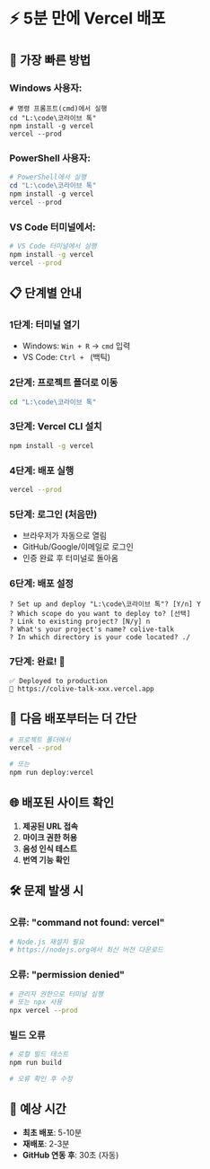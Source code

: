 # ⚡ 5분 만에 Vercel 배포

## 🚀 **가장 빠른 방법**

### **Windows 사용자:**
```batch
# 명령 프롬프트(cmd)에서 실행
cd "L:\code\코라이브 톡"
npm install -g vercel
vercel --prod
```

### **PowerShell 사용자:**
```powershell
# PowerShell에서 실행
cd "L:\code\코라이브 톡"
npm install -g vercel
vercel --prod
```

### **VS Code 터미널에서:**
```bash
# VS Code 터미널에서 실행
npm install -g vercel
vercel --prod
```

## 📋 **단계별 안내**

### **1단계: 터미널 열기**
- Windows: `Win + R` → `cmd` 입력
- VS Code: `Ctrl + ` (백틱)

### **2단계: 프로젝트 폴더로 이동**
```bash
cd "L:\code\코라이브 톡"
```

### **3단계: Vercel CLI 설치**
```bash
npm install -g vercel
```

### **4단계: 배포 실행**
```bash
vercel --prod
```

### **5단계: 로그인 (처음만)**
- 브라우저가 자동으로 열림
- GitHub/Google/이메일로 로그인
- 인증 완료 후 터미널로 돌아옴

### **6단계: 배포 설정**
```
? Set up and deploy "L:\code\코라이브 톡"? [Y/n] Y
? Which scope do you want to deploy to? [선택]
? Link to existing project? [N/y] n
? What's your project's name? colive-talk
? In which directory is your code located? ./
```

### **7단계: 완료! 🎉**
```
✅ Deployed to production
🔗 https://colive-talk-xxx.vercel.app
```

## 🔄 **다음 배포부터는 더 간단**

```bash
# 프로젝트 폴더에서
vercel --prod

# 또는
npm run deploy:vercel
```

## 🌐 **배포된 사이트 확인**

1. **제공된 URL 접속**
2. **마이크 권한 허용**
3. **음성 인식 테스트**
4. **번역 기능 확인**

## 🛠️ **문제 발생 시**

### **오류: "command not found: vercel"**
```bash
# Node.js 재설치 필요
# https://nodejs.org에서 최신 버전 다운로드
```

### **오류: "permission denied"**
```bash
# 관리자 권한으로 터미널 실행
# 또는 npx 사용
npx vercel --prod
```

### **빌드 오류**
```bash
# 로컬 빌드 테스트
npm run build

# 오류 확인 후 수정
```

## 🎯 **예상 시간**
- **최초 배포**: 5-10분
- **재배포**: 2-3분
- **GitHub 연동 후**: 30초 (자동)